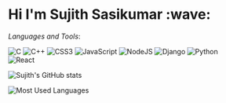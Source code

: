 <h1>Hi I'm Sujith Sasikumar :wave:</h1>






*Languages and Tools*:

![C](https://img.shields.io/badge/c-%2300599C.svg?style=for-the-badge&logo=c&logoColor=white)
![C++](https://img.shields.io/badge/c++-%2300599C.svg?style=for-the-badge&logo=c%2B%2B&logoColor=white)
![CSS3](https://img.shields.io/badge/css3-%231572B6.svg?style=for-the-badge&logo=css3&logoColor=white)
![JavaScript](https://img.shields.io/badge/javascript-%23323330.svg?style=for-the-badge&logo=javascript&logoColor=%23F7DF1E)
![NodeJS](https://img.shields.io/badge/node.js-6DA55F?style=for-the-badge&logo=node.js&logoColor=white)
![Django](https://img.shields.io/badge/django-6DA55F?style=for-the-badge&logo=django&logoColor=white)
![Python](https://img.shields.io/badge/python-3670A0?style=for-the-badge&logo=python&logoColor=ffdd54)	
![React](https://img.shields.io/badge/react-%2320232a.svg?style=for-the-badge&logo=react&logoColor=%2361DAFB)



![Sujith's GitHub stats](https://github-readme-stats.vercel.app/api?username=suji321&show_icons=true&theme=tokyonight)

![Most Used Languages](https://github-readme-stats.vercel.app/api/top-langs/?username=suji321&theme=tokyonight)
